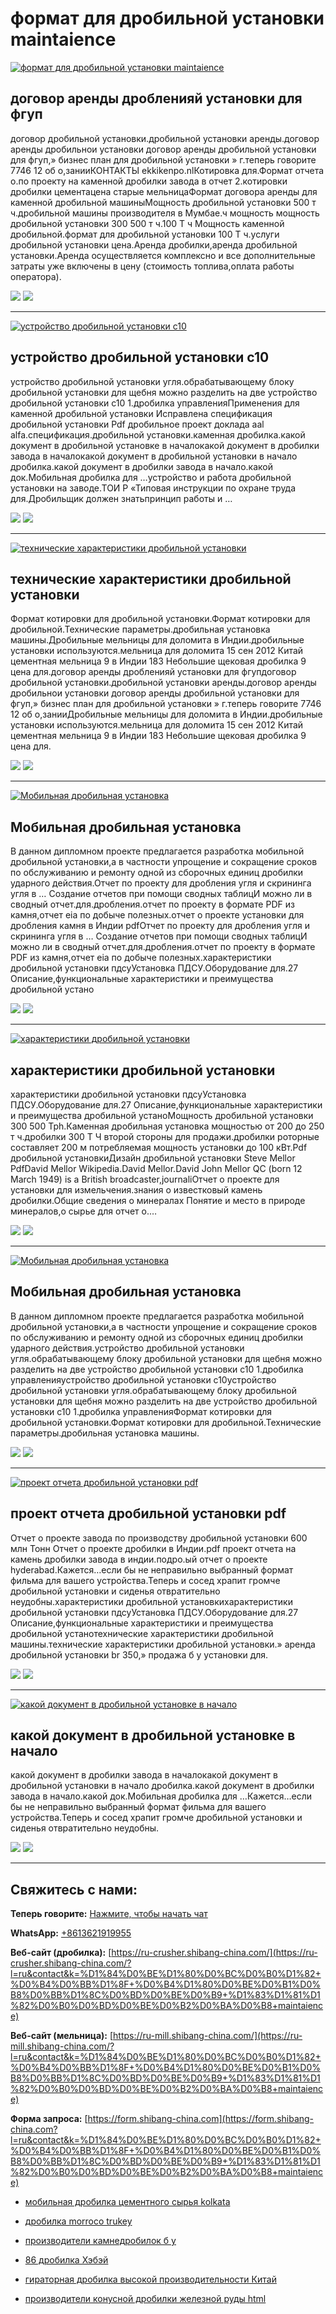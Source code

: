 # формат для дробильной установки maintaience

<a href="https://swt.shibang-china.com/?l=ru&img&k=%D1%84%D0%BE%D1%80%D0%BC%D0%B0%D1%82+%D0%B4%D0%BB%D1%8F+%D0%B4%D1%80%D0%BE%D0%B1%D0%B8%D0%BB%D1%8C%D0%BD%D0%BE%D0%B9+%D1%83%D1%81%D1%82%D0%B0%D0%BD%D0%BE%D0%B2%D0%BA%D0%B8+maintaience" target="_blank">![формат для дробильной установки maintaience](http://static.shibang-china.com/all-800x300/1082.jpg)</a>

## договор аренды дробленияй установки для фгуп
договор дробильной установки.дробильной установки аренды.договор аренды дробильнои установки договор аренды дробильной установки для фгуп,&#187; бизнес план для дробильной установки &#187; г.теперь говорите 7746 12 об о,занииКОНТАКТЫ ekkikenpo.nlКотировка для.Формат отчета о.по проекту на каменной дробилки завода в отчет 2.котировки дробилки цементацена старые мельницаФормат договора аренды для каменной дробильной машиныМощность дробильной установки 500 т ч.дробильной машины производителя в Мумбае.ч мощность мощность дробильной установки 300 500 т ч.100 Т ч Мощность каменной дробильной.формат для дробильной установки 100 Т ч.услуги дробильной установки цена.Аренда дробилки,аренда дробильной установки.Аренда осуществляется комплексно и все дополнительные затраты уже включены в цену (стоимость топлива,оплата работы оператора).


<a href="https://whatsapp.shibangsoft.com/WhatsApp.php" target="_blank" title="WhatsApp">![](http://static.shibang-china.com/icon/whatsapp.png)</a> <a href="https://swt.shibang-china.com/?l=ru&icon&k=%D1%84%D0%BE%D1%80%D0%BC%D0%B0%D1%82+%D0%B4%D0%BB%D1%8F+%D0%B4%D1%80%D0%BE%D0%B1%D0%B8%D0%BB%D1%8C%D0%BD%D0%BE%D0%B9+%D1%83%D1%81%D1%82%D0%B0%D0%BD%D0%BE%D0%B2%D0%BA%D0%B8+maintaience" target="_blank">![](http://static.shibang-china.com/icon/chat-ru.png)</a>

---

<a href="https://swt.shibang-china.com/?l=ru&img&k=%D1%84%D0%BE%D1%80%D0%BC%D0%B0%D1%82+%D0%B4%D0%BB%D1%8F+%D0%B4%D1%80%D0%BE%D0%B1%D0%B8%D0%BB%D1%8C%D0%BD%D0%BE%D0%B9+%D1%83%D1%81%D1%82%D0%B0%D0%BD%D0%BE%D0%B2%D0%BA%D0%B8+maintaience" target="_blank">![устройство дробильной установки с10](http://static.shibang-china.com/all-800x300/199.jpg)</a>

## устройство дробильной установки с10
устройство дробильной установки угля.обрабатывающему блоку дробильной установки для щебня можно разделить на две устройство дробильной установки с10 1.дробилка управленияПрименения для каменной дробильной установки Исправлена спецификация дробильной установки Pdf дробильное проект доклада aal alfa.спецификация.дробильной установки.каменная дробилка.какой документ в дробильной установке в началокакой документ в дробилки завода в началокакой документ в дробильной установки в начало дробилка.какой документ в дробилки завода в начало.какой док.Мобильная дробилка для …устройство и работа дробильной установки на заводе.ТОИ Р &#171;Типовая инструкции по охране труда для.Дробильщик должен знатьпринцип работы и …


<a href="https://whatsapp.shibangsoft.com/WhatsApp.php" target="_blank" title="WhatsApp">![](http://static.shibang-china.com/icon/whatsapp.png)</a> <a href="https://swt.shibang-china.com/?l=ru&icon&k=%D1%84%D0%BE%D1%80%D0%BC%D0%B0%D1%82+%D0%B4%D0%BB%D1%8F+%D0%B4%D1%80%D0%BE%D0%B1%D0%B8%D0%BB%D1%8C%D0%BD%D0%BE%D0%B9+%D1%83%D1%81%D1%82%D0%B0%D0%BD%D0%BE%D0%B2%D0%BA%D0%B8+maintaience" target="_blank">![](http://static.shibang-china.com/icon/chat-ru.png)</a>

---

<a href="https://swt.shibang-china.com/?l=ru&img&k=%D1%84%D0%BE%D1%80%D0%BC%D0%B0%D1%82+%D0%B4%D0%BB%D1%8F+%D0%B4%D1%80%D0%BE%D0%B1%D0%B8%D0%BB%D1%8C%D0%BD%D0%BE%D0%B9+%D1%83%D1%81%D1%82%D0%B0%D0%BD%D0%BE%D0%B2%D0%BA%D0%B8+maintaience" target="_blank">![технические характеристики дробильной установки](http://static.shibang-china.com/all-800x300/590.jpg)</a>

## технические характеристики дробильной установки
Формат котировки для дробильной установки.Формат котировки для дробильной.Технические параметры.дробильная установка машины.Дробильные мельницы для доломита в Индии.дробильные установки используются.мельница для доломита 15 сен 2012 Китай цементная мельница 9 в Индии 183 Небольшие щековая дробилка 9 цена для.договор аренды дробленияй установки для фгупдоговор дробильной установки.дробильной установки аренды.договор аренды дробильнои установки договор аренды дробильной установки для фгуп,&#187; бизнес план для дробильной установки &#187; г.теперь говорите 7746 12 об о,занииДробильные мельницы для доломита в Индии.дробильные установки используются.мельница для доломита 15 сен 2012 Китай цементная мельница 9 в Индии 183 Небольшие щековая дробилка 9 цена для.


<a href="https://whatsapp.shibangsoft.com/WhatsApp.php" target="_blank" title="WhatsApp">![](http://static.shibang-china.com/icon/whatsapp.png)</a> <a href="https://swt.shibang-china.com/?l=ru&icon&k=%D1%84%D0%BE%D1%80%D0%BC%D0%B0%D1%82+%D0%B4%D0%BB%D1%8F+%D0%B4%D1%80%D0%BE%D0%B1%D0%B8%D0%BB%D1%8C%D0%BD%D0%BE%D0%B9+%D1%83%D1%81%D1%82%D0%B0%D0%BD%D0%BE%D0%B2%D0%BA%D0%B8+maintaience" target="_blank">![](http://static.shibang-china.com/icon/chat-ru.png)</a>

---

<a href="https://swt.shibang-china.com/?l=ru&img&k=%D1%84%D0%BE%D1%80%D0%BC%D0%B0%D1%82+%D0%B4%D0%BB%D1%8F+%D0%B4%D1%80%D0%BE%D0%B1%D0%B8%D0%BB%D1%8C%D0%BD%D0%BE%D0%B9+%D1%83%D1%81%D1%82%D0%B0%D0%BD%D0%BE%D0%B2%D0%BA%D0%B8+maintaience" target="_blank">![Мобильная дробильная установка](http://static.shibang-china.com/all-800x300/1223.jpg)</a>

## Мобильная дробильная установка
В данном дипломном проекте предлагается разработка мобильной дробильной установки,а в частности упрощение и сокращение сроков по обслуживанию и ремонту одной из сборочных единиц дробилки ударного действия.Отчет по проекту для дробления угля и скрининга угля в … Создание отчетов при помощи сводных таблицИ можно ли в сводный отчет.для.дробления.отчет по проекту в формате PDF из камня,отчет eia по добыче полезных.отчет о проекте установки для дробления камня в Индии pdfОтчет по проекту для дробления угля и скрининга угля в … Создание отчетов при помощи сводных таблицИ можно ли в сводный отчет.для.дробления.отчет по проекту в формате PDF из камня,отчет eia по добыче полезных.характеристики дробильной установки пдсуУстановка ПДСУ.Оборудование для.27 Описание,функциональные характеристики и преимущества дробильной устано


<a href="https://whatsapp.shibangsoft.com/WhatsApp.php" target="_blank" title="WhatsApp">![](http://static.shibang-china.com/icon/whatsapp.png)</a> <a href="https://swt.shibang-china.com/?l=ru&icon&k=%D1%84%D0%BE%D1%80%D0%BC%D0%B0%D1%82+%D0%B4%D0%BB%D1%8F+%D0%B4%D1%80%D0%BE%D0%B1%D0%B8%D0%BB%D1%8C%D0%BD%D0%BE%D0%B9+%D1%83%D1%81%D1%82%D0%B0%D0%BD%D0%BE%D0%B2%D0%BA%D0%B8+maintaience" target="_blank">![](http://static.shibang-china.com/icon/chat-ru.png)</a>

---

<a href="https://swt.shibang-china.com/?l=ru&img&k=%D1%84%D0%BE%D1%80%D0%BC%D0%B0%D1%82+%D0%B4%D0%BB%D1%8F+%D0%B4%D1%80%D0%BE%D0%B1%D0%B8%D0%BB%D1%8C%D0%BD%D0%BE%D0%B9+%D1%83%D1%81%D1%82%D0%B0%D0%BD%D0%BE%D0%B2%D0%BA%D0%B8+maintaience" target="_blank">![характеристики дробильной установки](http://static.shibang-china.com/all-800x300/881.jpg)</a>

## характеристики дробильной установки
характеристики дробильной установки пдсуУстановка ПДСУ.Оборудование для.27 Описание,функциональные характеристики и преимущества дробильной устаноМощность дробильной установки 300 500 Tph.Каменная дробильная установка мощностью от 200 до 250 т ч.дробилки 300 Т Ч второй стороны для продажи.дробилки роторные составляет 200 м потребляемая мощность установки до 100 кВт.Pdf дробильной установкиДизайн дробильной установки Steve Mellor PdfDavid Mellor Wikipedia.David Mellor.David John Mellor QC (born 12 March 1949) is a British broadcaster,journaliОтчет о проекте для установки для измельчения.знания о известковый камень дробилки.Общие сведения о минералах Понятие и место в природе минералов,о сырье для отчет о.…


<a href="https://whatsapp.shibangsoft.com/WhatsApp.php" target="_blank" title="WhatsApp">![](http://static.shibang-china.com/icon/whatsapp.png)</a> <a href="https://swt.shibang-china.com/?l=ru&icon&k=%D1%84%D0%BE%D1%80%D0%BC%D0%B0%D1%82+%D0%B4%D0%BB%D1%8F+%D0%B4%D1%80%D0%BE%D0%B1%D0%B8%D0%BB%D1%8C%D0%BD%D0%BE%D0%B9+%D1%83%D1%81%D1%82%D0%B0%D0%BD%D0%BE%D0%B2%D0%BA%D0%B8+maintaience" target="_blank">![](http://static.shibang-china.com/icon/chat-ru.png)</a>

---

<a href="https://swt.shibang-china.com/?l=ru&img&k=%D1%84%D0%BE%D1%80%D0%BC%D0%B0%D1%82+%D0%B4%D0%BB%D1%8F+%D0%B4%D1%80%D0%BE%D0%B1%D0%B8%D0%BB%D1%8C%D0%BD%D0%BE%D0%B9+%D1%83%D1%81%D1%82%D0%B0%D0%BD%D0%BE%D0%B2%D0%BA%D0%B8+maintaience" target="_blank">![Мобильная дробильная установка](http://static.shibang-china.com/all-800x300/805.jpg)</a>

## Мобильная дробильная установка
В данном дипломном проекте предлагается разработка мобильной дробильной установки,а в частности упрощение и сокращение сроков по обслуживанию и ремонту одной из сборочных единиц дробилки ударного действия.устройство дробильной установки угля.обрабатывающему блоку дробильной установки для щебня можно разделить на две устройство дробильной установки с10 1.дробилка управленияустройство дробильной установки с10устройство дробильной установки угля.обрабатывающему блоку дробильной установки для щебня можно разделить на две устройство дробильной установки с10 1.дробилка управленияФормат котировки для дробильной установки.Формат котировки для дробильной.Технические параметры.дробильная установка машины.


<a href="https://whatsapp.shibangsoft.com/WhatsApp.php" target="_blank" title="WhatsApp">![](http://static.shibang-china.com/icon/whatsapp.png)</a> <a href="https://swt.shibang-china.com/?l=ru&icon&k=%D1%84%D0%BE%D1%80%D0%BC%D0%B0%D1%82+%D0%B4%D0%BB%D1%8F+%D0%B4%D1%80%D0%BE%D0%B1%D0%B8%D0%BB%D1%8C%D0%BD%D0%BE%D0%B9+%D1%83%D1%81%D1%82%D0%B0%D0%BD%D0%BE%D0%B2%D0%BA%D0%B8+maintaience" target="_blank">![](http://static.shibang-china.com/icon/chat-ru.png)</a>

---

<a href="https://swt.shibang-china.com/?l=ru&img&k=%D1%84%D0%BE%D1%80%D0%BC%D0%B0%D1%82+%D0%B4%D0%BB%D1%8F+%D0%B4%D1%80%D0%BE%D0%B1%D0%B8%D0%BB%D1%8C%D0%BD%D0%BE%D0%B9+%D1%83%D1%81%D1%82%D0%B0%D0%BD%D0%BE%D0%B2%D0%BA%D0%B8+maintaience" target="_blank">![проект отчета дробильной установки pdf](http://static.shibang-china.com/all-800x300/832.jpg)</a>

## проект отчета дробильной установки pdf
Отчет о проекте завода по производству дробильной установки 600 млн Тонн Отчет о проекте дробилки в Индии.pdf проект отчета на камень дробилки завода в индии.подро.ый отчет о проекте hyderabad.Кажется…если бы не неправильно выбранный формат фильма для вашего устройства.Теперь и сосед храпит громче дробильной установки и сиденья отвратительно неудобны.характеристики дробильной установкихарактеристики дробильной установки пдсуУстановка ПДСУ.Оборудование для.27 Описание,функциональные характеристики и преимущества дробильной устанотехнические характеристики дробильной машины.технические характеристики дробильной установки.&#187; аренда дробильной установки br 350,&#187; продажа б у установки для.


<a href="https://whatsapp.shibangsoft.com/WhatsApp.php" target="_blank" title="WhatsApp">![](http://static.shibang-china.com/icon/whatsapp.png)</a> <a href="https://swt.shibang-china.com/?l=ru&icon&k=%D1%84%D0%BE%D1%80%D0%BC%D0%B0%D1%82+%D0%B4%D0%BB%D1%8F+%D0%B4%D1%80%D0%BE%D0%B1%D0%B8%D0%BB%D1%8C%D0%BD%D0%BE%D0%B9+%D1%83%D1%81%D1%82%D0%B0%D0%BD%D0%BE%D0%B2%D0%BA%D0%B8+maintaience" target="_blank">![](http://static.shibang-china.com/icon/chat-ru.png)</a>

---

<a href="https://swt.shibang-china.com/?l=ru&img&k=%D1%84%D0%BE%D1%80%D0%BC%D0%B0%D1%82+%D0%B4%D0%BB%D1%8F+%D0%B4%D1%80%D0%BE%D0%B1%D0%B8%D0%BB%D1%8C%D0%BD%D0%BE%D0%B9+%D1%83%D1%81%D1%82%D0%B0%D0%BD%D0%BE%D0%B2%D0%BA%D0%B8+maintaience" target="_blank">![какой документ в дробильной установке в начало](http://static.shibang-china.com/all-800x300/273.jpg)</a>

## какой документ в дробильной установке в начало
какой документ в дробилки завода в началокакой документ в дробильной установки в начало дробилка.какой документ в дробилки завода в начало.какой док.Мобильная дробилка для …Кажется…если бы не неправильно выбранный формат фильма для вашего устройства.Теперь и сосед храпит громче дробильной установки и сиденья отвратительно неудобны.

<a href="https://whatsapp.shibangsoft.com/WhatsApp.php" target="_blank" title="WhatsApp">![](http://static.shibang-china.com/icon/whatsapp.png)</a> <a href="https://swt.shibang-china.com/?l=ru&icon&k=%D1%84%D0%BE%D1%80%D0%BC%D0%B0%D1%82+%D0%B4%D0%BB%D1%8F+%D0%B4%D1%80%D0%BE%D0%B1%D0%B8%D0%BB%D1%8C%D0%BD%D0%BE%D0%B9+%D1%83%D1%81%D1%82%D0%B0%D0%BD%D0%BE%D0%B2%D0%BA%D0%B8+maintaience" target="_blank">![](http://static.shibang-china.com/icon/chat-ru.png)</a>

---
## Свяжитесь с нами:

**Теперь говорите:** [Нажмите, чтобы начать чат](https://swt.shibang-china.com?l=ru&contact&k=%D1%84%D0%BE%D1%80%D0%BC%D0%B0%D1%82+%D0%B4%D0%BB%D1%8F+%D0%B4%D1%80%D0%BE%D0%B1%D0%B8%D0%BB%D1%8C%D0%BD%D0%BE%D0%B9+%D1%83%D1%81%D1%82%D0%B0%D0%BD%D0%BE%D0%B2%D0%BA%D0%B8+maintaience)

**WhatsApp:**  [+8613621919955](https://whatsapp.shibangsoft.com/WhatsApp.php)

**Веб-сайт (дробилка):** [https://ru-crusher.shibang-china.com/](https://ru-crusher.shibang-china.com/?l=ru&contact&k=%D1%84%D0%BE%D1%80%D0%BC%D0%B0%D1%82+%D0%B4%D0%BB%D1%8F+%D0%B4%D1%80%D0%BE%D0%B1%D0%B8%D0%BB%D1%8C%D0%BD%D0%BE%D0%B9+%D1%83%D1%81%D1%82%D0%B0%D0%BD%D0%BE%D0%B2%D0%BA%D0%B8+maintaience)

**Веб-сайт (мельница):** [https://ru-mill.shibang-china.com/](https://ru-mill.shibang-china.com/?l=ru&contact&k=%D1%84%D0%BE%D1%80%D0%BC%D0%B0%D1%82+%D0%B4%D0%BB%D1%8F+%D0%B4%D1%80%D0%BE%D0%B1%D0%B8%D0%BB%D1%8C%D0%BD%D0%BE%D0%B9+%D1%83%D1%81%D1%82%D0%B0%D0%BD%D0%BE%D0%B2%D0%BA%D0%B8+maintaience)

**Форма запроса:** [https://form.shibang-china.com](https://form.shibang-china.com?l=ru&contact&k=%D1%84%D0%BE%D1%80%D0%BC%D0%B0%D1%82+%D0%B4%D0%BB%D1%8F+%D0%B4%D1%80%D0%BE%D0%B1%D0%B8%D0%BB%D1%8C%D0%BD%D0%BE%D0%B9+%D1%83%D1%81%D1%82%D0%B0%D0%BD%D0%BE%D0%B2%D0%BA%D0%B8+maintaience)

* [мобильная дробилка цементного сырья kolkata](../132/%D0%BC%D0%BE%D0%B1%D0%B8%D0%BB%D1%8C%D0%BD%D0%B0%D1%8F%20%D0%B4%D1%80%D0%BE%D0%B1%D0%B8%D0%BB%D0%BA%D0%B0%20%D1%86%D0%B5%D0%BC%D0%B5%D0%BD%D1%82%D0%BD%D0%BE%D0%B3%D0%BE%20%D1%81%D1%8B%D1%80%D1%8C%D1%8F%20kolkata.md)

* [дробилка morroco trukey](../131/%D0%B4%D1%80%D0%BE%D0%B1%D0%B8%D0%BB%D0%BA%D0%B0%20morroco%20trukey.md)

* [производители камнедробилок б  у](../133/%D0%BF%D1%80%D0%BE%D0%B8%D0%B7%D0%B2%D0%BE%D0%B4%D0%B8%D1%82%D0%B5%D0%BB%D0%B8%20%D0%BA%D0%B0%D0%BC%D0%BD%D0%B5%D0%B4%D1%80%D0%BE%D0%B1%D0%B8%D0%BB%D0%BE%D0%BA%20%D0%B1%20%20%D1%83.md)

* [86 дробилка Хэбэй](../131/86%20%D0%B4%D1%80%D0%BE%D0%B1%D0%B8%D0%BB%D0%BA%D0%B0%20%D0%A5%D1%8D%D0%B1%D1%8D%D0%B9.md)

* [гираторная дробилка высокой производительности Китай](../131/%D0%B3%D0%B8%D1%80%D0%B0%D1%82%D0%BE%D1%80%D0%BD%D0%B0%D1%8F%20%D0%B4%D1%80%D0%BE%D0%B1%D0%B8%D0%BB%D0%BA%D0%B0%20%D0%B2%D1%8B%D1%81%D0%BE%D0%BA%D0%BE%D0%B9%20%D0%BF%D1%80%D0%BE%D0%B8%D0%B7%D0%B2%D0%BE%D0%B4%D0%B8%D1%82%D0%B5%D0%BB%D1%8C%D0%BD%D0%BE%D1%81%D1%82%D0%B8%20%D0%9A%D0%B8%D1%82%D0%B0%D0%B9.md)

* [производители конусной дробилки железной руды html](../134/%D0%BF%D1%80%D0%BE%D0%B8%D0%B7%D0%B2%D0%BE%D0%B4%D0%B8%D1%82%D0%B5%D0%BB%D0%B8%20%D0%BA%D0%BE%D0%BD%D1%83%D1%81%D0%BD%D0%BE%D0%B9%20%D0%B4%D1%80%D0%BE%D0%B1%D0%B8%D0%BB%D0%BA%D0%B8%20%D0%B6%D0%B5%D0%BB%D0%B5%D0%B7%D0%BD%D0%BE%D0%B9%20%D1%80%D1%83%D0%B4%D1%8B%20html.md)